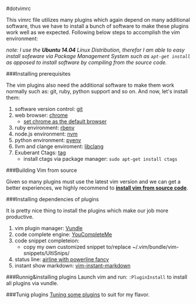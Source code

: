 #dotvimrc

This vimrc file utilizes many plugins which again depend on many additional
software, thus we have to install a bunch of software to make these plugins
work well as we expected. Following below steps to accomplish the vim
environment:

*note: I use the __Ubuntu 14.04__ Linux Distribution, therefor
I am able to easy install sofeware via Package Management System such as
`apt-get install` as apposed to install software by compiling from the source
code.*

###Installing prerequisites

The vim plugins also need the additional software to make them work normally
such as: git, ruby, python support and so on. And now, let's install them:

1. software version control:
   [git](https://gist.github.com/kevin4fly/f74344649d09f903eb1b)
2. web browser: [chrome](https://www.google.com/intl/en/chrome/browser/)
   - [set chrome as the default browser](http://superuser.com/questions/281488/how-to-set-default-browser-on-ubuntu-from-command-line)
3. ruby environment: [rbenv](https://github.com/sstephenson/rbenv)
4. node.js environment: [nvm](https://github.com/creationix/nvm)
5. python environment: [pyenv](https://github.com/yyuu/pyenv)
6. llvm and clange enviroment:
   [libclang](https://gist.github.com/kevin4fly/e3de744266c98294b21e)
7. Exuberant Ctags: [tag](http://ctags.sourceforge.net/)
   - install ctags via package manager: `sudo apt-get install ctags`


###Building Vim from source

Given so many plugins must use the latest vim version and we can get a better
experiences, we highly recommend to [__install vim from source code__](https://github.com/Valloric/YouCompleteMe/wiki/Building-Vim-from-source).


###Installing dependencies of plugins

It is pretty nice thing to install the plugins which make our job more
productive.

1. vim plugin manager: [Vundle](https://github.com/gmarik/Vundle.vim)
2. code complete engine: [YouCompleteMe](https://github.com/Valloric/YouCompleteMe#full-installation-guide)
3. code snippet completeion:
   - copy my own customized snippet to/replace
     ~/.vim/bundle/vim-snippets/UltiSnips/
4. status line: [airline with powerline fancy](http://askubuntu.com/questions/283908/how-can-i-install-and-use-powerline-plugin)
5. instant show markdown: [vim-instant-markdown](https://github.com/suan/vim-instant-markdown)

###Runnig&installing plugins
Launch vim and run: `:PluginInstall` to install all plugins via vundle.

###Tunig plugins
[Tuning some
plugins](https://github.com/kevin4fly/dotfiles/wiki/Tuning-plugins) to suit for my flavor.
